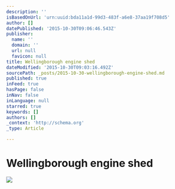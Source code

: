 ```yaml
---
description: ''
isBasedOnUrl: 'urn:uuid:bda11a1d-99d3-483f-a6e8-37aa19f708d5'
author: []
datePublished: '2015-10-30T09:06:46.543Z'
publisher:
  name: ''
  domain: ''
  url: null
  favicon: null
title: Wellingborough engine shed
dateModified: '2015-10-30T09:03:16.492Z'
sourcePath: _posts/2015-10-30-wellingborough-engine-shed.md
published: true
inFeed: true
hasPage: false
inNav: false
inLanguage: null
starred: true
keywords: []
authors: []
_context: 'http://schema.org'
_type: Article

---
```

# Wellingborough engine shed
![](https://the-grid-user-content.s3-us-west-2.amazonaws.com/4006a2cf-7967-47a8-8c38-05d93c76ffbe.png)